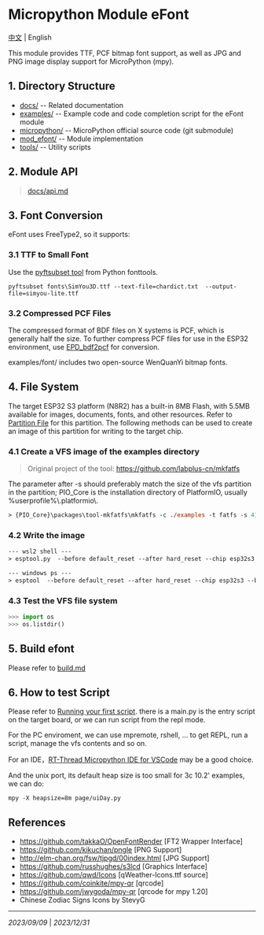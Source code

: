 # Micropython Module eFont

[中文](README_CN.md) | English

This module provides TTF, PCF bitmap font support, as well as JPG and PNG image display support for MicroPython (mpy).

## 1. Directory Structure

- [docs/](docs/) -- Related documentation
- [examples/](examples/) -- Example code and code completion script for the eFont module
- [micropython/](micropython/) -- MicroPython official source code (git submodule)
- [mod_efont/](mod_efont/) -- Module implementation
- [tools/](tools/) -- Utility scripts

## 2. Module API
> [docs/api.md](docs/api.md)

## 3. Font Conversion
eFont uses FreeType2, so it supports:

### 3.1 TTF to Small Font
Use the [pyftsubset tool](https://fonttools.readthedocs.io/en/latest/subset/index.html) from Python fonttools.

```shell
pyftsubset fonts\SimYou3D.ttf --text-file=chardict.txt  --output-file=simyou-lite.ttf
```

### 3.2 Compressed PCF Files
The compressed format of BDF files on X systems is PCF, which is generally half the size. To further compress PCF files for use in the ESP32 environment, use [EPD_bdf2pcf](https://github.com/dotnfc/EPD_bdf2pcf) for conversion.

examples/font/ includes two open-source WenQuanYi bitmap fonts.

## 4. File System
The target ESP32 S3 platform (N8R2) has a built-in 8MB Flash, with 5.5MB available for images, documents, fonts, and other resources. Refer to [Partition File](mod_efont/boards/EFORE_S3/partitions-8MiB.csv) for this partition. The following methods can be used to create an image of this partition for writing to the target chip.

### 4.1 Create a VFS image of the examples directory
> Original project of the tool: https://github.com/labplus-cn/mkfatfs

The parameter after -s should preferably match the size of the vfs partition in the partition; PIO_Core is the installation directory of PlatformIO, usually %userprofile%\\.platformio\\.

```ps
> {PIO_Core}\packages\tool-mkfatfs\mkfatfs -c ./examples -t fatfs -s 4194304 efore_s3_vfs.bin 
```

### 4.2 Write the image

```ps
--- wsl2 shell ---
> esptool.py  --before default_reset --after hard_reset --chip esp32s3 --baud 921600 --port /dev/ttyACM0 write_flash -z 0x290000 efore_s3_vfs.bin

--- windows ps ---
> esptool  --before default_reset --after hard_reset --chip esp32s3 --baud 921600 --port com6 write_flash -z 0x290000 efore_s3_vfs.bin
```

### 4.3 Test the VFS file system
```python
>>> import os
>>> os.listdir()
```

## 5. Build efont
Please refer to [build.md](docs/build.md)

## 6. How to test Script
Please refer to [Running your first script](https://docs.micropython.org/en/latest/pyboard/tutorial/script.html). there is a main.py is the entry script on the target board, or we can run script from the repl mode.

For the PC enviroment, we can use mpremote, rshell, ... to get REPL, run a script, manage the vfs contents and so on.

For an IDE，[RT-Thread Micropython IDE for VSCode](https://marketplace.visualstudio.com/items?itemName=RT-Thread.rt-thread-micropython) may be a good choice.

And the unix port, its default heap size is too small for 3c 10.2' examples, we can do:

```shell
mpy -X heapsize=8m page/uiDay.py
```


## References
- https://github.com/takkaO/OpenFontRender [FT2 Wrapper Interface]
- https://github.com/kikuchan/pngle [PNG Support]
- http://elm-chan.org/fsw/tjpgd/00index.html [JPG Support]
- https://github.com/russhughes/s3lcd [Graphics Interface]
- https://github.com/qwd/Icons [qWeather-Icons.ttf source]
- https://github.com/coinkite/mpy-qr [qrcode]
- https://github.com/jwygoda/mpy-qr [qrcode for mpy 1.20]
- Chinese Zodiac Signs Icons by StevyG

<hr>

*2023/09/09* | *2023/12/31*
